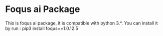 # Foqus ai Package

This is foqus ai package, it is compatible with python 3.*.
You can install it by run :
pip3 install foqus==1.0.12.5
